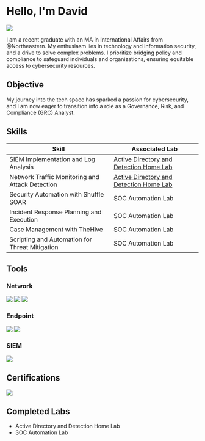 # Hello, I'm David
<a href="https://linkedin.com/in/davidbanson"><img src="https://img.shields.io/badge/-LinkedIn-0072b1?&style=for-the-badge&logo=linkedin&logoColor=white" /></a>

I am a recent graduate with an MA in International Affairs from @Northeastern. My enthusiasm lies in technology and information security, and a drive to solve complex problems. I prioritize bridging policy and compliance to safeguard individuals and organizations, ensuring equitable access to cybersecurity resources.

## Objective

My journey into the tech space has sparked a passion for cybersecurity, and I am now eager to transition into a role as a Governance, Risk, and Compliance (GRC) Analyst.

## Skills

| Skill                                         | Associated Lab         |
|-----------------------------------------------|----------------------------|
| SIEM Implementation and Log Analysis          | <a href="https://github.com/daveittt/Active-Directory-and-Detection-Home-Lab/tree/main">Active Directory and Detection Home Lab</a>|
| Network Traffic Monitoring and Attack Detection | <a href="https://github.com/daveittt/Active-Directory-and-Detection-Home-Lab/tree/main">Active Directory and Detection Home Lab</a>|
| Security Automation with Shuffle SOAR         | SOC Automation Lab|
| Incident Response Planning and Execution      | SOC Automation Lab|
| Case Management with TheHive                  | SOC Automation Lab|
| Scripting and Automation for Threat Mitigation | SOC Automation Lab|

## Tools

### Network
<div>
    <img src="https://img.shields.io/badge/-Wireshark-1679A7?&style=for-the-badge&logo=Wireshark&logoColor=white" />
    <img src="https://img.shields.io/badge/-Suricata-EF3B2D?&style=for-the-badge&logo=Suricata&logoColor=white" />
    <img src="https://img.shields.io/badge/-tcpdump-777BB4?&style=for-the-badge&logo=Zeek&logoColor=white" />
</div>

### Endpoint
<div>
    <img src="https://img.shields.io/badge/-Microsoft_Defender_for_Endpoint-00A4EF?&style=for-the-badge&logo=Microsoft&logoColor=white" />
    <img src="https://img.shields.io/badge/-Velociraptor-4B275F?&style=for-the-badge&logo=Velociraptor&logoColor=white" />
</div>

### SIEM
<div>
    <img src="https://img.shields.io/badge/-Splunk-000000?&style=for-the-badge&logo=Splunk&logoColor=white" />
</div>

## Certifications

<div>
<img src="https://img.shields.io/badge/Google%20Cybersecurity%20Certificate-FF0000?&style=for-the-badge&logo=google&logoColor=white" />
</div>

## Completed Labs
- Active Directory and Detection Home Lab
- SOC Automation Lab
